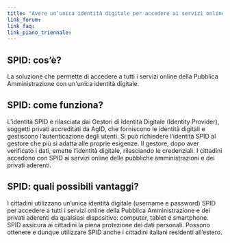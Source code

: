 ```yaml
---
title: "Avere un’unica identità digitale per accedere ai servizi online"
link_forum:
link_faq:
link_piano_triennale:
---
```


## SPID: cos’è?

La soluzione che permette di accedere a tutti i servizi online della Pubblica
Amministrazione con un'unica identità digitale.

## SPID: come funziona?

L’identità SPID è rilasciata dai Gestori di Identità Digitale (Identity
Provider), soggetti privati accreditati da AgID, che forniscono le identità
digitali e gestiscono l’autenticazione degli utenti. Si può richiedere
l’identità SPID al gestore che più si adatta alle proprie esigenze. Il gestore,
dopo aver verificato i dati, emette l’identità digitale, rilasciando le
credenziali. I cittadini accedono con SPID ai servizi online delle pubbliche
amministrazioni e dei privati aderenti.

## SPID: quali possibili vantaggi?

I cittadini utilizzano un’unica identità digitale (username e password) SPID per
accedere a tutti i servizi online della Pubblica Amministrazione e dei privati
aderenti da qualsiasi dispositivo: computer, tablet e smartphone. SPID assicura
ai cittadini la piena protezione dei dati personali. Possono ottenere e dunque
utilizzare SPID anche i cittadini italiani residenti all’estero.
